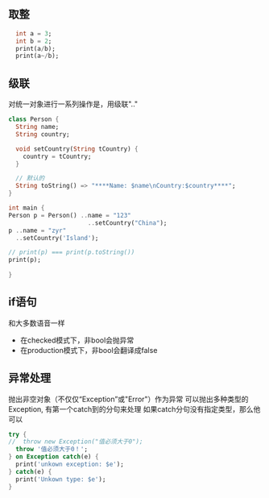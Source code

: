 ## 取整
```Dart
  int a = 3;
  int b = 2;
  print(a/b);
  print(a~/b);
```
## 级联
对统一对象进行一系列操作是，用级联"\.\."
```Dart
class Person {
  String name;
  String country;

  void setCountry(String tCountry) {
    country = tCountry;
  }

  // 默认的
  String toString() => "****Name: $name\nCountry:$country****";
}

int main {
Person p = Person() ..name = "123"
                      ..setCountry("China");
p ..name = "zyr"
  ..setCountry('Island');

// print(p) === print(p.toString())
print(p); 
  
}

```
## if语句
和大多数语音一样
- 在checked模式下，非bool会抛异常
- 在production模式下，非bool会翻译成false

## 异常处理
抛出非空对象（不仅仅“Exception”或"Error"）作为异常
可以抛出多种类型的Exception, 有第一个catch到的分句来处理
如果catch分句没有指定类型，那么他可以
```Dart
try {
//  throw new Exception("值必须大于0");
  throw '值必须大于0！';
} on Exception catch(e) {
  print('unkown exception: $e');
} catch(e) {
  print('Unkown type: $e');
}

```
